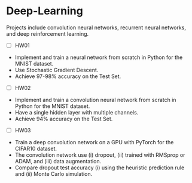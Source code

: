 # Deep-Learning
Projects include convolution neural networks, recurrent neural networks, and deep reinforcement learning.
- [ ] HW01 
* Implement and train a neural network from scratch in Python for the MNIST dataset.
* Use Stochastic Gradient Descent.
* Achieve 97-98% accuracy on the Test Set.
- [ ] HW02
* Implement and train a convolution neural network from scratch in Python for the MNIST dataset.
* Have a single hidden layer with multiple channels. 
* Achieve 94% accuracy on the Test Set. 
- [ ] HW03
* Train a deep convolution network on a GPU with PyTorch for the CIFAR10 dataset. 
* The convolution network use (i) dropout, (ii) trained with RMSprop or ADAM, and (iii) data augmentation. 
* Compare dropout test accuracy (i) using the heuristic prediction rule and (ii) Monte Carlo simulation. 



